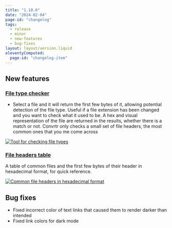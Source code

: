 ```yaml
---
title: "1.10.0"
date: "2024-02-04"
page-id: "changelog"
tags: 
  - release
  - minor
  - new-features
  - bug-fixes
layout: layout/version.liquid
eleventyComputed:
  page-id: "changelog-item"
---
```

## New features
### [File type checker](/files/check)
- Select a file and it will return the first few bytes of it, allowing potential detection of the file type. Useful if a file extension has been changed and you want to check what it used to be. A hex and visual representation of the file are returned in the results, whether there is a match or not. Convrtr only checks a small set of file headers, the most common ones that you me come across  

[![Tool for checking file types](https://github.com/stickerboy/convrtrjs/assets/1421538/0178c49f-ef1a-430b-9729-ca08544d897f)](https://github.com/stickerboy/convrtrjs/assets/1421538/0178c49f-ef1a-430b-9729-ca08544d897f)  

### [File headers table](/files/headers)
A table of common files and the first few bytes of their header in hexadecimal format, for quick reference.

[![Common file headers in hexadecimal format](https://github.com/stickerboy/convrtrjs/assets/1421538/580d02bf-518c-4629-8b64-ce923a1e7917)](https://github.com/stickerboy/convrtrjs/assets/1421538/580d02bf-518c-4629-8b64-ce923a1e7917)  

## Bug fixes
- Fixed incorrect color of text links that caused them to render darker than intended
- Fixed link colors for dark mode